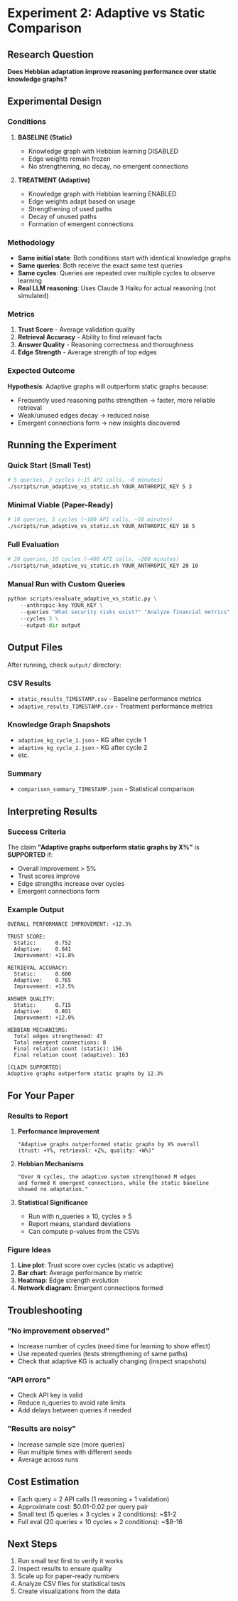 # Experiment 2: Adaptive vs Static Comparison

## Research Question
**Does Hebbian adaptation improve reasoning performance over static knowledge graphs?**

## Experimental Design

### Conditions

1. **BASELINE (Static)**
   - Knowledge graph with Hebbian learning DISABLED
   - Edge weights remain frozen
   - No strengthening, no decay, no emergent connections

2. **TREATMENT (Adaptive)**
   - Knowledge graph with Hebbian learning ENABLED
   - Edge weights adapt based on usage
   - Strengthening of used paths
   - Decay of unused paths
   - Formation of emergent connections

### Methodology

- **Same initial state**: Both conditions start with identical knowledge graphs
- **Same queries**: Both receive the exact same test queries
- **Same cycles**: Queries are repeated over multiple cycles to observe learning
- **Real LLM reasoning**: Uses Claude 3 Haiku for actual reasoning (not simulated)

### Metrics

1. **Trust Score** - Average validation quality
2. **Retrieval Accuracy** - Ability to find relevant facts
3. **Answer Quality** - Reasoning correctness and thoroughness
4. **Edge Strength** - Average strength of top edges

### Expected Outcome

**Hypothesis**: Adaptive graphs will outperform static graphs because:
- Frequently used reasoning paths strengthen → faster, more reliable retrieval
- Weak/unused edges decay → reduced noise
- Emergent connections form → new insights discovered

## Running the Experiment

### Quick Start (Small Test)

```bash
# 5 queries, 3 cycles (~15 API calls, ~8 minutes)
./scripts/run_adaptive_vs_static.sh YOUR_ANTHROPIC_KEY 5 3
```

### Minimal Viable (Paper-Ready)

```bash
# 10 queries, 5 cycles (~100 API calls, ~50 minutes)
./scripts/run_adaptive_vs_static.sh YOUR_ANTHROPIC_KEY 10 5
```

### Full Evaluation

```bash
# 20 queries, 10 cycles (~400 API calls, ~200 minutes)
./scripts/run_adaptive_vs_static.sh YOUR_ANTHROPIC_KEY 20 10
```

### Manual Run with Custom Queries

```python
python scripts/evaluate_adaptive_vs_static.py \
    --anthropic-key YOUR_KEY \
    --queries "What security risks exist?" "Analyze financial metrics" \
    --cycles 3 \
    --output-dir output
```

## Output Files

After running, check `output/` directory:

### CSV Results
- `static_results_TIMESTAMP.csv` - Baseline performance metrics
- `adaptive_results_TIMESTAMP.csv` - Treatment performance metrics

### Knowledge Graph Snapshots
- `adaptive_kg_cycle_1.json` - KG after cycle 1
- `adaptive_kg_cycle_2.json` - KG after cycle 2
- etc.

### Summary
- `comparison_summary_TIMESTAMP.json` - Statistical comparison

## Interpreting Results

### Success Criteria

The claim **"Adaptive graphs outperform static graphs by X%"** is **SUPPORTED** if:
- Overall improvement > 5%
- Trust scores improve
- Edge strengths increase over cycles
- Emergent connections form

### Example Output

```
OVERALL PERFORMANCE IMPROVEMENT: +12.3%

TRUST SCORE:
  Static:      0.752
  Adaptive:    0.841
  Improvement: +11.8%

RETRIEVAL ACCURACY:
  Static:      0.680
  Adaptive:    0.765
  Improvement: +12.5%

ANSWER QUALITY:
  Static:      0.715
  Adaptive:    0.801
  Improvement: +12.0%

HEBBIAN MECHANISMS:
  Total edges strengthened: 47
  Total emergent connections: 8
  Final relation count (static): 156
  Final relation count (adaptive): 163

[CLAIM SUPPORTED]
Adaptive graphs outperform static graphs by 12.3%
```

## For Your Paper

### Results to Report

1. **Performance Improvement**
   ```
   "Adaptive graphs outperformed static graphs by X% overall
   (trust: +Y%, retrieval: +Z%, quality: +W%)"
   ```

2. **Hebbian Mechanisms**
   ```
   "Over N cycles, the adaptive system strengthened M edges
   and formed K emergent connections, while the static baseline
   showed no adaptation."
   ```

3. **Statistical Significance**
   - Run with n_queries ≥ 10, cycles ≥ 5
   - Report means, standard deviations
   - Can compute p-values from the CSVs

### Figure Ideas

1. **Line plot**: Trust score over cycles (static vs adaptive)
2. **Bar chart**: Average performance by metric
3. **Heatmap**: Edge strength evolution
4. **Network diagram**: Emergent connections formed

## Troubleshooting

### "No improvement observed"
- Increase number of cycles (need time for learning to show effect)
- Use repeated queries (tests strengthening of same paths)
- Check that adaptive KG is actually changing (inspect snapshots)

### "API errors"
- Check API key is valid
- Reduce n_queries to avoid rate limits
- Add delays between queries if needed

### "Results are noisy"
- Increase sample size (more queries)
- Run multiple times with different seeds
- Average across runs

## Cost Estimation

- Each query = 2 API calls (1 reasoning + 1 validation)
- Approximate cost: $0.01-0.02 per query pair
- Small test (5 queries × 3 cycles × 2 conditions): ~$1-2
- Full eval (20 queries × 10 cycles × 2 conditions): ~$8-16

## Next Steps

1. Run small test first to verify it works
2. Inspect results to ensure quality
3. Scale up for paper-ready numbers
4. Analyze CSV files for statistical tests
5. Create visualizations from the data

